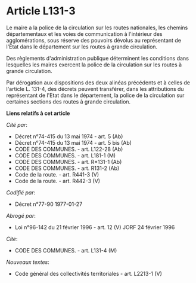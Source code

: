 # Article L131-3

Le maire a la police de la circulation sur les routes nationales, les chemins départementaux et les voies de communication à
l'intérieur des agglomérations, sous réserve des pouvoirs dévolus au représentant de l'Etat dans le département sur les
routes à grande circulation.

Des règlements d'administration publique déterminent les conditions dans lesquelles les maires exercent la police de la
circulation sur les routes à grande circulation.

Par dérogation aux dispositions des deux alinéas précédents et à celles de l'article L. 131-4, des décrets peuvent
transférer, dans les attributions du représentant de l'Etat dans le département, la police de la circulation sur certaines
sections des routes à grande circulation.

**Liens relatifs à cet article**

_Cité par_:

  - Décret n°74-415 du 13 mai 1974 - art. 5 (Ab)
  - Décret n°74-415 du 13 mai 1974 - art. 5 bis (Ab)
  - CODE DES COMMUNES. - art. L122-28 (Ab)
  - CODE DES COMMUNES. - art. L181-1 (M)
  - CODE DES COMMUNES. - art. R*131-1 (Ab)
  - CODE DES COMMUNES. - art. R131-2 (Ab)
  - Code de la route. - art. R441-3 (V)
  - Code de la route. - art. R442-3 (V)

_Codifié par_:

  - Décret n°77-90 1977-01-27

_Abrogé par_:

  - Loi n°96-142 du 21 février 1996 - art. 12 (V) JORF 24 février 1996

_Cite_:

  - CODE DES COMMUNES. - art. L131-4 (M)

_Nouveaux textes_:

  - Code général des collectivités territoriales - art. L2213-1 (V)
